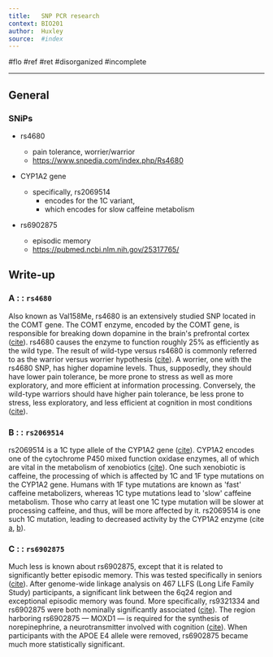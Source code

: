 ```yaml
---
title:   SNP PCR research
context: BIO201
author:  Huxley
source:  #index
---
```


#flo #ref #ret 
#disorganized #incomplete

---


## General

### SNiPs

- rs4680
	- pain tolerance, worrier/warrior 
	- https://www.snpedia.com/index.php/Rs4680

- CYP1A2 gene
	- specifically, rs2069514
		- encodes for the 1C variant,
		- which encodes for slow caffeine metabolism

- rs6902875
	- episodic memory
	- https://pubmed.ncbi.nlm.nih.gov/25317765/

## Write-up


### A  : : `rs4680`
Also known as Val158Me, rs4680 is an extensively studied SNP located in the COMT gene. The COMT enzyme, encoded by the COMT gene, is responsible for breaking down dopamine in the brain's prefrontal cortex ([cite](https://www.snpedia.com/index.php/Rs4680)). rs4680 causes the enzyme to function roughly 25% as efficiently as the wild type. The result of wild-type versus rs4680 is commonly referred to as the warrior versus worrier hypothesis ([cite](https://pubmed.ncbi.nlm.nih.gov/17008817/)). A worrier, one with the rs4680 SNP, has higher dopamine levels. Thus, supposedly, they should have lower pain tolerance, be more prone to stress as well as more exploratory, and more efficient at information processing. Conversely, the wild-type warriors should have higher pain tolerance, be less prone to stress, less exploratory, and less efficient at cognition in most conditions ([cite](https://www.huffpost.com/entry/stress-management_b_2671591)).

### B : :  `rs2069514`
rs2069514 is a 1C type allele of the CYP1A2 gene ([cite](https://www.snpedia.com/index.php/CYP1A2)). CYP1A2 encodes one of the cytochrome P450 mixed function oxidase enzymes, all of which are vital in the metabolism of xenobiotics ([cite](https://www.ncbi.nlm.nih.gov/pmc/articles/PMC4309856/)). One such xenobiotic is caffeine, the processing of which is affected by 1C and 1F type mutations on the CYP1A2 gene. Humans with 1F type mutations are known as 'fast' caffeine metabolizers, whereas 1C type mutations lead to 'slow' caffeine metabolism. Those who carry at least one 1C type mutation will be slower at processing caffeine, and thus, will be more affected by it. rs2069514 is one such 1C mutation, leading to decreased activity by the CYP1A2 enzyme (cite [a](https://www.snpedia.com/index.php/Rs2069514), [b](https://www.snpedia.com/index.php/CYP1A2)).

### C : : `rs6902875`

Much less is known about rs6902875, except that it is related to significantly better episodic memory. This was tested specifically in seniors ([cite](https://www.snpedia.com/index.php/Rs6902875)). After genome-wide linkage analysis on 467 LLFS (Long Life Family Study) participants, a significant link between the 6q24 region and exceptional episodic memory was found. More specifically, rs9321334 and rs6902875 were both nominally significantly associated ([cite](https://www.jwatch.org/na36191/2014/11/12/exceptional-memory-performance-elders-linked-candidate)). The region harboring rs6902875 — MOXD1 — is required for the synthesis of norepinephrine, a neurotransmitter involved with cognition ([cite](https://pubmed.ncbi.nlm.nih.gov/25317765/)). When participants with the APOE E4 allele were removed, rs6902875 became much more statistically significant.

















